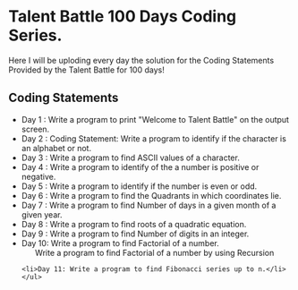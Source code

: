 <h1>Talent Battle 100 Days Coding Series.</h1>
Here I will be uploding every day the solution for the Coding Statements Provided by the Talent Battle for 100 days!

<h2>Coding Statements</h2>
  <ul>
    <li>Day 1 : Write a program to print "Welcome to Talent Battle" on the output screen.</li>
    <li>Day 2 : Coding Statement: Write a program to identify if the character is an alphabet or not.</li>
    <li>Day 3 : Write a program to find ASCII values of a character.</li>
    <li>Day 4 : Write a program to identify of the a number is positive or negative.</li>
    <li>Day 5 : Write a program to identify if the number is even or odd.</li>
    <li>Day 6 : Write a program to find the Quadrants in which coordinates lie.</li>
    <li>Day 7 : Write a program to find Number of days in a given month of a given year.</li>
    <li>Day 8 : Write a program to find roots of a quadratic equation.</li>
    <li>Day 9 : Write a program to find Number of digits in an integer.</li>
    <li>Day 10: Write a program to find Factorial of a number.
        <ul>Write a program to find Factorial of a number by using Recursion</ul>
    </li>
    
    <li>Day 11: Write a program to find Fibonacci series up to n.</li>
    </ul>
